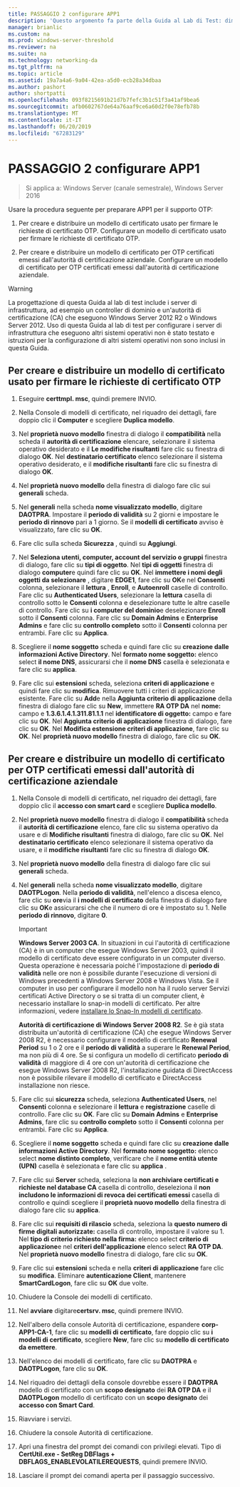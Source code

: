 ```yaml
---
title: PASSAGGIO 2 configurare APP1
description: 'Questo argomento fa parte della Guida al Lab di Test: dimostrare DirectAccess con autenticazione OTP e SecurID RSA per Windows Server 2016'
manager: brianlic
ms.custom: na
ms.prod: windows-server-threshold
ms.reviewer: na
ms.suite: na
ms.technology: networking-da
ms.tgt_pltfrm: na
ms.topic: article
ms.assetid: 19a7a4a6-9a04-42ea-a5d0-ecb28a34dbaa
ms.author: pashort
author: shortpatti
ms.openlocfilehash: 093f8215691b21d7b7fefc3b1c51f3a41af9bea6
ms.sourcegitcommit: afb0602767de64a76aaf9ce6a60d2f0e78efb78b
ms.translationtype: MT
ms.contentlocale: it-IT
ms.lasthandoff: 06/20/2019
ms.locfileid: "67283129"
---
```

# <a name="step-2-configure-app1"></a>PASSAGGIO 2 configurare APP1

>Si applica a: Windows Server (canale semestrale), Windows Server 2016

Usare la procedura seguente per preparare APP1 per il supporto OTP:  
  
1. Per creare e distribuire un modello di certificato usato per firmare le richieste di certificato OTP. Configurare un modello di certificato usato per firmare le richieste di certificato OTP.  
  
2. Per creare e distribuire un modello di certificato per OTP certificati emessi dall'autorità di certificazione aziendale. Configurare un modello di certificato per OTP certificati emessi dall'autorità di certificazione aziendale.  
  
> [!WARNING]  
> La progettazione di questa Guida al lab di test include i server di infrastruttura, ad esempio un controller di dominio e un'autorità di certificazione (CA) che eseguono Windows Server 2012 R2 o Windows Server 2012. Uso di questa Guida al lab di test per configurare i server di infrastruttura che eseguono altri sistemi operativi non è stato testato e istruzioni per la configurazione di altri sistemi operativi non sono inclusi in questa Guida.  
  
## <a name="DAOTPRA"></a>Per creare e distribuire un modello di certificato usato per firmare le richieste di certificato OTP  
  
1.  Eseguire **certtmpl. msc**, quindi premere INVIO.  
  
2.  Nella Console di modelli di certificato, nel riquadro dei dettagli, fare doppio clic il **Computer** e scegliere **Duplica modello**.  
  
3.  Nel **proprietà nuovo modello** finestra di dialogo il **compatibilità** nella scheda il **autorità di certificazione** elencare, selezionare il sistema operativo desiderato e il  **Le modifiche risultanti** fare clic su finestra di dialogo **OK**. Nel **destinatario certificato** elenco selezionare il sistema operativo desiderato, e il **modifiche risultanti** fare clic su finestra di dialogo **OK**.  
  
4.  Nel **proprietà nuovo modello** della finestra di dialogo fare clic sui **generali** scheda.  
  
5.  Nel **generali** nella scheda **nome visualizzato modello**, digitare **DAOTPRA**. Impostare il **periodo di validità** su 2 giorni e impostare le **periodo di rinnovo** pari a 1 giorno. Se il **modelli di certificato** avviso è visualizzato, fare clic su **OK**.  
  
6.  Fare clic sulla scheda **Sicurezza** , quindi su **Aggiungi**.  
  
7.  Nel **Seleziona utenti, computer, account del servizio o gruppi** finestra di dialogo, fare clic su **tipi di oggetto**. Nel **tipi di oggetti** finestra di dialogo **computer**e quindi fare clic su **OK**. Nel **immettere i nomi degli oggetti da selezionare** , digitare **EDGE1**, fare clic su **OK**e nel **Consenti** colonna, selezionare il **lettura** , **Enroll**, e **Autoenroll** caselle di controllo. Fare clic su **Authenticated Users**, selezionare la **lettura** casella di controllo sotto le **Consenti** colonna e deselezionare tutte le altre caselle di controllo. Fare clic su **i computer del dominio**e deselezionare **Enroll** sotto il **Consenti** colonna. Fare clic su **Domain Admins** e **Enterprise Admins** e fare clic su **controllo completo** sotto il **Consenti** colonna per entrambi. Fare clic su **Applica**.  
  
8.  Scegliere il **nome soggetto** scheda e quindi fare clic su **creazione dalle informazioni Active Directory**. Nel **formato nome soggetto:** elenco select **il nome DNS**, assicurarsi che il **nome DNS** casella è selezionata e fare clic su **applica**.  
  
9. Fare clic sui **estensioni** scheda, seleziona **criteri di applicazione** e quindi fare clic su **modifica**. Rimuovere tutti i criteri di applicazione esistente. Fare clic su **Add**e nella **Aggiunta criterio di applicazione** della finestra di dialogo fare clic su **New**, immettere **RA OTP DA** nel **nome:** campo e **1.3.6.1.4.1.311.81.1.1** nel **identificatore di oggetto:** campo e fare clic su **OK**. Nel **Aggiunta criterio di applicazione** finestra di dialogo, fare clic su **OK**. Nel **Modifica estensione criteri di applicazione**, fare clic su **OK**. Nel **proprietà nuovo modello** finestra di dialogo, fare clic su **OK**.  
  
## <a name="DAOTPLogon"></a>Per creare e distribuire un modello di certificato per OTP certificati emessi dall'autorità di certificazione aziendale  
  
1.  Nella Console di modelli di certificato, nel riquadro dei dettagli, fare doppio clic il **accesso con smart card** e scegliere **Duplica modello**.  
  
2.  Nel **proprietà nuovo modello** finestra di dialogo il **compatibilità** scheda il **autorità di certificazione** elenco, fare clic su sistema operativo da usare e di **Modifiche risultanti** finestra di dialogo, fare clic su **OK**. Nel **destinatario certificato** elenco selezionare il sistema operativo da usare, e il **modifiche risultanti** fare clic su finestra di dialogo **OK**.  
  
3.  Nel **proprietà nuovo modello** della finestra di dialogo fare clic sui **generali** scheda.  
  
4.  Nel **generali** nella scheda **nome visualizzato modello**, digitare **DAOTPLogon**. Nella **periodo di validità**, nell'elenco a discesa elenco, fare clic su **ore**via il **i modelli di certificato** della finestra di dialogo fare clic su **OK**e assicurarsi che che il numero di ore è impostato su 1. Nelle **periodo di rinnovo**, digitare **0**.  
  
    > [!IMPORTANT]  
    > **Windows Server 2003 CA**. In situazioni in cui l'autorità di certificazione (CA) è in un computer che esegue Windows Server 2003, quindi il modello di certificato deve essere configurato in un computer diverso. Questa operazione è necessaria poiché l'impostazione di **periodo di validità** nelle ore non è possibile durante l'esecuzione di versioni di Windows precedenti a Windows Server 2008 e Windows Vista. Se il computer in uso per configurare il modello non ha il ruolo server Servizi certificati Active Directory o se si tratta di un computer client, è necessario installare lo snap-in modelli di certificato. Per altre informazioni, vedere [installare lo Snap-In modelli di certificato](https://technet.microsoft.com/library/cc732445.aspx).  
    >   
    > **Autorità di certificazione di Windows Server 2008 R2**. Se è già stata distribuita un'autorità di certificazione (CA) che esegue Windows Server 2008 R2, è necessario configurare il modello di certificato **Renewal Period** su 1 o 2 ore e il **periodo di validità** a superare le **Renewal Period**, ma non più di 4 ore. Se si configura un modello di certificato **periodo di validità** di maggiore di 4 ore con un'autorità di certificazione che esegue Windows Server 2008 R2, l'installazione guidata di DirectAccess non è possibile rilevare il modello di certificato e DirectAccess installazione non riesce.  
  
5.  Fare clic sui **sicurezza** scheda, seleziona **Authenticated Users**, nel **Consenti** colonna e selezionare il **lettura** e **registrazione**  caselle di controllo. Fare clic su **OK**. Fare clic su **Domain Admins** e **Enterprise Admins**, fare clic su **controllo completo** sotto il **Consenti** colonna per entrambi. Fare clic su **Applica**.  
  
6.  Scegliere il **nome soggetto** scheda e quindi fare clic su **creazione dalle informazioni Active Directory**. Nel **formato nome soggetto:** elenco select **nome distinto completo**, verificare che il **nome entità utente (UPN)** casella è selezionata e fare clic su **applica** .  
  
7.  Fare clic sui **Server** scheda, seleziona la **non archiviare certificati e richieste nel database CA** casella di controllo, deseleziona il **non includono le informazioni di revoca dei certificati emessi** casella di controllo e quindi scegliere il **proprietà nuovo modello** della finestra di dialogo fare clic su **applica**.  
  
8.  Fare clic sui **requisiti di rilascio** scheda, seleziona la **questo numero di firme digitali autorizzate:** casella di controllo, impostare il valore su 1. Nel **tipo di criterio richiesto nella firma:** elenco select **criterio di applicazione**e nel **criteri dell'applicazione** elenco select **RA OTP DA**. Nel **proprietà nuovo modello** finestra di dialogo, fare clic su **OK**.  
  
9. Fare clic sui **estensioni** scheda e nella **criteri di applicazione** fare clic su **modifica**. Eliminare **autenticazione Client**, mantenere **SmartCardLogon**, fare clic su **OK** due volte.  
  
10. Chiudere la Console dei modelli di certificato.  
  
11. Nel **avviare** digitare**certsrv. msc**, quindi premere INVIO.  
  
12. Nell'albero della console Autorità di certificazione, espandere **corp-APP1-CA-1**, fare clic su **modelli di certificato**, fare doppio clic su **i modelli di certificato**, scegliere **New**, fare clic su **modello di certificato da emettere**.  
  
13. Nell'elenco dei modelli di certificato, fare clic su **DAOTPRA** e **DAOTPLogon**, fare clic su **OK**.  
  
14. Nel riquadro dei dettagli della console dovrebbe essere il **DAOTPRA** modello di certificato con un **scopo designato** dei **RA OTP DA** e il **DAOTPLogon** modello di certificato con un **scopo designato** dei **accesso con Smart Card**.  
  
15. Riavviare i servizi.  
  
16. Chiudere la console Autorità di certificazione.  
  
17. Apri una finestra del prompt dei comandi con privilegi elevati. Tipo di **CertUtil.exe - SetReg DBFlags + DBFLAGS_ENABLEVOLATILEREQUESTS**, quindi premere INVIO.  
  
18. Lasciare il prompt dei comandi aperta per il passaggio successivo.  
  


